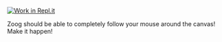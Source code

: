 [![Work in Repl.it](https://classroom.github.com/assets/work-in-replit-14baed9a392b3a25080506f3b7b6d57f295ec2978f6f33ec97e36a161684cbe9.svg)](https://classroom.github.com/online_ide?assignment_repo_id=3216535&assignment_repo_type=AssignmentRepo)
<p>Zoog should be able to completely follow your mouse around the canvas! Make it happen!</p>